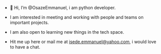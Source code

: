 - 👋 Hi, I’m @OsazeEmmanuel, i am python developer.

- I am interested in meeting and working with people and teams on important projects.

- I am also open to learning new things in the tech space.

- Hit me up here or mail me at isede.emmanuel@yahoo.com, i would love to have a chat.
